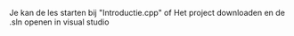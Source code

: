 Je kan de les starten bij "Introductie.cpp"
of
Het project downloaden en de .sln openen in visual studio
